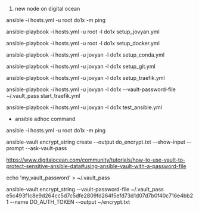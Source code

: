 1) new node on digital ocean

ansible -i hosts.yml -u root do1x -m ping

ansible-playbook  -i hosts.yml -u root -l do1x setup_jovyan.yml

ansible-playbook  -i hosts.yml -u root -l do1x setup_docker.yml

ansible-playbook  -i hosts.yml -u jovyan -l do1x setup_conda.yml

ansible-playbook -i hosts.yml -u jovyan -l do1x setup_git.yml

ansible-playbook -i hosts.yml -u jovyan -l do1x setup_traefik.yml

ansible-playbook -i hosts.yml -u jovyan -l do1x --vault-password-file ~/.vault_pass  start_traefik.yml

ansible-playbook -i hosts.yml -u jovyan -l do1x  test_ansible.yml


* ansible adhoc command

ansible -i hosts.yml -u root do1x -m ping


ansible-vault encrypt_string create  --output do_encrypt.txt --show-input --prompt --ask-vault-pass

https://www.digitalocean.com/community/tutorials/how-to-use-vault-to-protect-sensitive-ansible-data#using-ansible-vault-with-a-password-file

echo 'my_vault_password' > ~/.vault_pass

ansible-vault encrypt_string --vault-password-file ~/.vault_pass e5c493f1c8e9d264cc5d7c5dfe2809fd264f5efd73d1d07d7b0f40c716e4bb21 --name DO_AUTH_TOKEN --output ~/encrypt.txt

